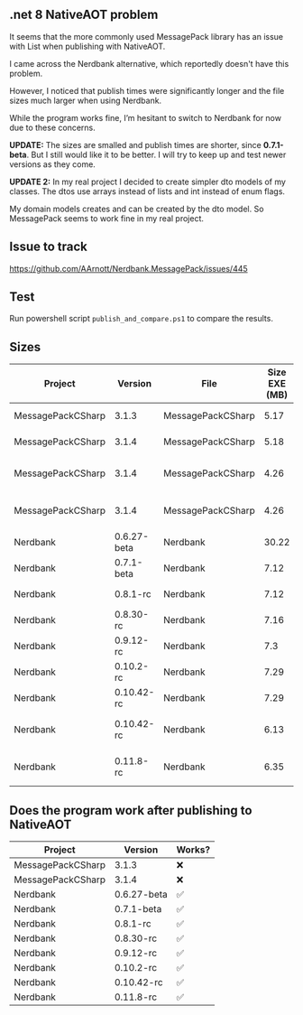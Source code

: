 ## .net 8 NativeAOT problem
It seems that the more commonly used MessagePack library has an issue with List<T> when publishing with NativeAOT.

I came across the Nerdbank alternative, which reportedly doesn't have this problem.

However, I noticed that publish times were significantly longer and the file sizes much larger when using Nerdbank.

While the program works fine, I’m hesitant to switch to Nerdbank for now due to these concerns.

**UPDATE:** The sizes are smalled and publish times are shorter, since **0.7.1-beta**. But I still would like it to be better.
I will try to keep up and test newer versions as they come.

**UPDATE 2:** In my real project I decided to create simpler dto models of my classes.
The dtos use arrays instead of lists and int instead of enum flags.

My domain models creates and can be created by the dto model. So MessagePack seems to work fine in my real project.

## Issue to track
https://github.com/AArnott/Nerdbank.MessagePack/issues/445

## Test
Run powershell script `publish_and_compare.ps1` to compare the results.

## Sizes
| Project           | Version     |  File                 | Size EXE (MB) | Size PDB (MB) | .NET target   |
|-------------------|-------------|-----------------------|---------------|---------------|---------------|
| MessagePackCSharp | 3.1.3       | MessagePackCSharp     | 5.17          | 27.46         | .net 8.0      |
| MessagePackCSharp | 3.1.4       | MessagePackCSharp     | 5.18          | 27.47         | .net 8.0      |
| MessagePackCSharp | 3.1.4       | MessagePackCSharp     | 4.26          | 18.6          | .net 10.0 RC1 |
| MessagePackCSharp | 3.1.4       | MessagePackCSharp     | 4.26          | 18.61         | .net 10.0 RC2 |
| Nerdbank          | 0.6.27-beta | Nerdbank              | 30.22         | 370.65        | .net 8.0      |
| Nerdbank          | 0.7.1-beta  | Nerdbank              | 7.12          | 42.64         | .net 8.0      |
| Nerdbank          | 0.8.1-rc    | Nerdbank              | 7.12          | 42.65         | .net 8.0      |
| Nerdbank          | 0.8.30-rc   | Nerdbank              | 7.16          | 42.66         | .net 8.0      |
| Nerdbank          | 0.9.12-rc   | Nerdbank              | 7.3           | 44.71         | .net 8.0      |
| Nerdbank          | 0.10.2-rc   | Nerdbank              | 7.29          | 44.71         | .net 8.0      |
| Nerdbank          | 0.10.42-rc  | Nerdbank              | 7.29          | 44.15         | .net 8.0      |
| Nerdbank          | 0.10.42-rc  | Nerdbank              | 6.13          | 31.55         | .net 10.0 RC1 |
| Nerdbank          | 0.11.8-rc   | Nerdbank              | 6.35          | 32.44         | .net 10.0 RC2 |

## Does the program work after publishing to NativeAOT
| Project           | Version     | Works? |
|-------------------|-------------|--------|
| MessagePackCSharp | 3.1.3       | ❌     |
| MessagePackCSharp | 3.1.4       | ❌     |
| Nerdbank          | 0.6.27-beta | ✅     |
| Nerdbank          | 0.7.1-beta  | ✅     |
| Nerdbank          | 0.8.1-rc    | ✅     |
| Nerdbank          | 0.8.30-rc   | ✅     |
| Nerdbank          | 0.9.12-rc   | ✅     |
| Nerdbank          | 0.10.2-rc   | ✅     |
| Nerdbank          | 0.10.42-rc  | ✅     |
| Nerdbank          | 0.11.8-rc   | ✅     |